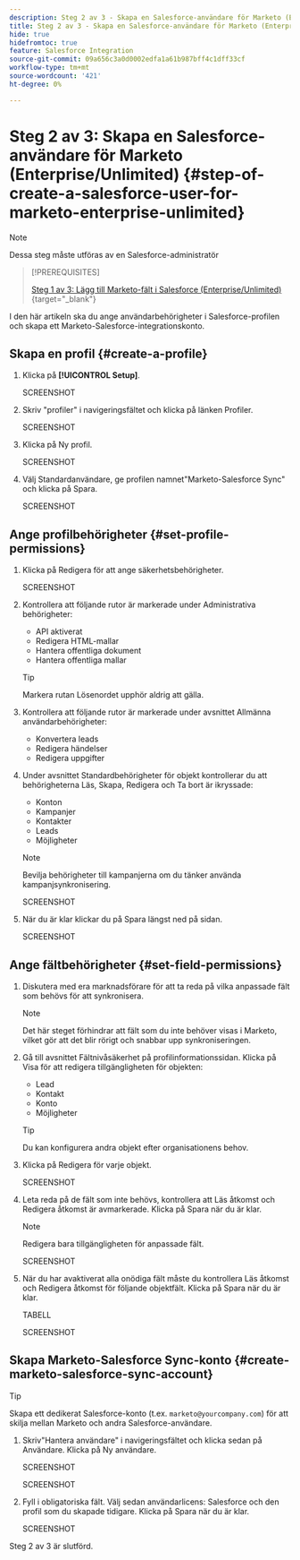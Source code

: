 ```yaml
---
description: Steg 2 av 3 - Skapa en Salesforce-användare för Marketo (Enterprise/Unlimited) - Marketo Docs - Produktdokumentation
title: Steg 2 av 3 - Skapa en Salesforce-användare för Marketo (Enterprise/Unlimited)
hide: true
hidefromtoc: true
feature: Salesforce Integration
source-git-commit: 09a656c3a0d0002edfa1a61b987bff4c1dff33cf
workflow-type: tm+mt
source-wordcount: '421'
ht-degree: 0%

---
```


# Steg 2 av 3: Skapa en Salesforce-användare för Marketo (Enterprise/Unlimited) {#step-of-create-a-salesforce-user-for-marketo-enterprise-unlimited}

>[!NOTE]
>
>Dessa steg måste utföras av en Salesforce-administratör

>[!PREREQUISITES]
>
>[Steg 1 av 3: Lägg till Marketo-fält i Salesforce (Enterprise/Unlimited)](/help/marketo/product-docs/crm-sync/salesforce-sync/setup/enterprise-unlimited-edition/step-1-of-3-add-marketo-fields-to-salesforce-enterprise-unlimited.md){target="_blank"}

I den här artikeln ska du ange användarbehörigheter i Salesforce-profilen och skapa ett Marketo-Salesforce-integrationskonto.

## Skapa en profil {#create-a-profile}

1. Klicka på **[!UICONTROL Setup]**.

   SCREENSHOT

1. Skriv &quot;profiler&quot; i navigeringsfältet och klicka på länken Profiler.

   SCREENSHOT

1. Klicka på Ny profil.

   SCREENSHOT

1. Välj Standardanvändare, ge profilen namnet&quot;Marketo-Salesforce Sync&quot; och klicka på Spara.

   SCREENSHOT

## Ange profilbehörigheter {#set-profile-permissions}

1. Klicka på Redigera för att ange säkerhetsbehörigheter.

   SCREENSHOT

1. Kontrollera att följande rutor är markerade under Administrativa behörigheter:

   * API aktiverat
   * Redigera HTML-mallar
   * Hantera offentliga dokument
   * Hantera offentliga mallar

   >[!TIP]
   >
   >Markera rutan Lösenordet upphör aldrig att gälla.

1. Kontrollera att följande rutor är markerade under avsnittet Allmänna användarbehörigheter:

   * Konvertera leads
   * Redigera händelser
   * Redigera uppgifter

1. Under avsnittet Standardbehörigheter för objekt kontrollerar du att behörigheterna Läs, Skapa, Redigera och Ta bort är ikryssade:

   * Konton
   * Kampanjer
   * Kontakter
   * Leads
   * Möjligheter

   >[!NOTE]
   >
   >Bevilja behörigheter till kampanjerna om du tänker använda kampanjsynkronisering.

   SCREENSHOT

1. När du är klar klickar du på Spara längst ned på sidan.

   SCREENSHOT

## Ange fältbehörigheter {#set-field-permissions}

1. Diskutera med era marknadsförare för att ta reda på vilka anpassade fält som behövs för att synkronisera.

   >[!NOTE]
   >
   >Det här steget förhindrar att fält som du inte behöver visas i Marketo, vilket gör att det blir rörigt och snabbar upp synkroniseringen.

1. Gå till avsnittet Fältnivåsäkerhet på profilinformationssidan. Klicka på Visa för att redigera tillgängligheten för objekten:

   * Lead
   * Kontakt
   * Konto
   * Möjligheter

   >[!TIP]
   >
   >Du kan konfigurera andra objekt efter organisationens behov.

1. Klicka på Redigera för varje objekt.

   SCREENSHOT

1. Leta reda på de fält som inte behövs, kontrollera att Läs åtkomst och Redigera åtkomst är avmarkerade. Klicka på Spara när du är klar.

   >[!NOTE]
   >
   >Redigera bara tillgängligheten för anpassade fält.

   SCREENSHOT

1. När du har avaktiverat alla onödiga fält måste du kontrollera Läs åtkomst och Redigera åtkomst för följande objektfält. Klicka på Spara när du är klar.

   TABELL

   SCREENSHOT

## Skapa Marketo-Salesforce Sync-konto {#create-marketo-salesforce-sync-account}

>[!TIP]
>
>Skapa ett dedikerat Salesforce-konto (t.ex. `marketo@yourcompany.com`) för att skilja mellan Marketo och andra Salesforce-användare.

1. Skriv&quot;Hantera användare&quot; i navigeringsfältet och klicka sedan på Användare. Klicka på Ny användare.

   SCREENSHOT

   SCREENSHOT

1. Fyll i obligatoriska fält. Välj sedan användarlicens: Salesforce och den profil som du skapade tidigare. Klicka på Spara när du är klar.

   SCREENSHOT

Steg 2 av 3 är slutförd.
